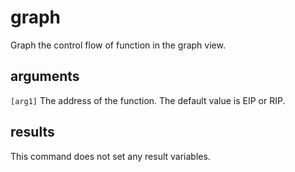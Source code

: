 # graph

Graph the control flow of function in the graph view.

## arguments

`[arg1]` The address of the function. The default value is EIP or RIP.

## results

This command does not set any result variables.